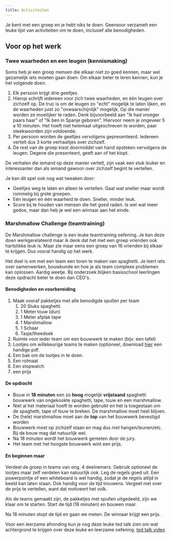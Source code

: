 ```yaml
---
title: Activiteiten
---
```



Je bent met een groep en je hebt niks te doen. Geensnor verzamelt een leuke lijst van activiteiten om te doen, inclusief alle benodigheden.

## Voor op het werk

### Twee waarheden en een leugen (kennismaking)

Soms heb je een groep mensen die elkaar niet zo goed kennen, maar wel gezamelijk iets moeten gaan doen. Om elkaar beter te leren kennen, kun je het volgende doen.

1. Elk persoon krijgt drie geeltjes.
2. Hierop schrijft iedereen voor zich twee waarheden, en één leugen over zichzelf op. De truc is om de leugen zo "echt" mogelijk te laten lijken, en de waarheden juist zo "onwaarschijnlijk" mogelijk. Op die manier worden ze moeilijker te raden. Denk bijvoorbeeld aan "Ik had vroeger paars haar" of "Ik ben in Spanje geboren". Hiervoor neem je ongeveer 5 a 10 minuten. Het hoeft niet helemaal uitgeschreven te worden, paar steekwoorden zijn voldoende.
3. Per persoon worden de geeltjes vervolgens gepresenteerd. Iedereen vertelt dus 3 korte verhaaltjes over zichzelf.
4. De rest van de groep kiest doormiddel van hand opsteken vervolgens de leugen. Degene die presenteert, geeft aan of het klopt.

De verhalen die iemand op deze manier vertelt, zijn vaak een stuk leuker en interessanter dan als iemand gewoon over zichzelf begint te vertellen.

Je kan dit spel ook nog wat tweaken door:

- Geeltjes weg te laten en alleen te vertellen. Gaat wat sneller maar wordt rommelig bij grote groepen.
- Eén leugen en één waarheid te doen. Sneller, minder leuk.
- Score bij te houden van mensen die het goed raden. Is wel wat meer gedoe, maar dan heb je wel een winnaar aan het einde.

### Marshmallow Challenge (teamtraining)

De Marshmallow challenge is een leuke teamtraining oefening. Je kan deze doen werkgerelateerd maar ik denk dat het met een groep vrienden ook hartstikke leuk is. Maar zie maar eens een groep van 16 vrienden bij elkaar te krijgen. Dus vooral handig op het werk.

Het doel is om met een team een toren te maken van spaghetti. Je leert iets over samenwerken, bouwkunde en hoe je als team complexe problemen kan oplossen. Aardig weetje. Bij onderzoek blijken basisschool leerlingen deze opdracht beter te doen dan CEO's.

#### Benodigheden en voorbereiding

1. Maak vooraf pakketjes met alle benodigde spullen per team
   1. 20 Stuks spaghetti
   2. 1 Meter touw (dun)
   3. 1 Meter afplak tape
   4. 1 Marshmallow
   5. 1 Schaar
   6. Tasje/theedoek
2. Ruimte voor ieder team om een bouwwerk te maken (bijv. een tafel)
3. Lootjes om willekeurige teams te maken (optioneel, download [hier](https://github.com/Zuijdam/marshmallowchallenge/raw/main/marshmallowteams.pdf) een handige pdf.
4. Een bak om de lootjes in te doen.
5. Een rolmaat
6. Een stopwatch
7. een prijs

#### De opdracht

- Bouw in **18** **minuten** een zo **hoog** mogelijk **vrijstaand** spaghetti bouwwerk van ongekookte spaghetti, tape, touw en een marshmallow.
- Niet al het materiaal hoeft te worden gebruikt en het is toegestaan om de spaghetti, tape of touw te breken. De marshmallow moet heel blijven.
- De (hele) marshmallow moet aan de **top** van het bouwwerk bevestigd worden
- Bouwwerk moet op zichzelf staan en mag dus niet hangen/leunen/etc. Bij de bouw mag dat natuurlijk wel.
- Na 18 minuten wordt het bouwwerk gemeten door de jury.
- Het team met het hoogste bouwwerk wint een prijs.

#### En beginnen maar

Verdeel de groep in teams van ong. 4 deelnemers. Gebruik optioneel de lootjes maar zelf verdelen kan natuurlijk ook. Leg de regels goed uit. Een powerpointje of een whiteboard is wel handig, zodat je de regels altijd in beeld kan laten staan. Ook handig voor de tijd trouwens. Vergeet niet over de prijs te vertellen, want dat motiveert het volk.

Als de teams gemaakt zijn, de pakketjes met spullen uitgedeeld, zijn we klaar om te starten. Start de tijd (18 minuten) en bouwen maar.

Na 18 minuten stopt de tijd en gaan we meten. De winnaar krijgt een prijs.

Voor een leerzame afronding kun je nog deze leuke ted talk zien om wat achtergrond te krijgen over deze leuke en leerzame oefening.
[ted talk video](https://www.ted.com/talks/tom_wujec_build_a_tower_build_a_team)
